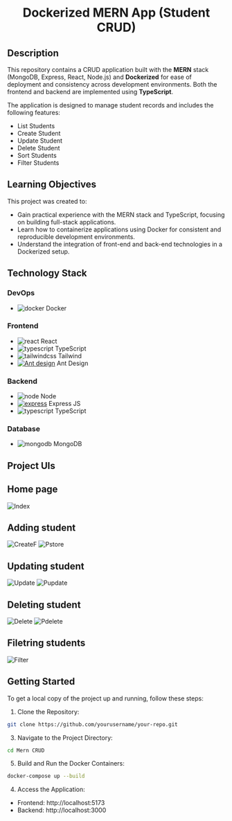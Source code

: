 <h1 align="center">Dockerized MERN App (Student CRUD)</h1>

## Description
This repository contains a CRUD application built with the **MERN** stack (MongoDB, Express, React, Node.js) and **Dockerized** for ease of deployment and consistency across development environments. Both the frontend and backend are implemented using **TypeScript**.

The application is designed to manage student records and includes the following features:
+ List Students
+ Create Student
+ Update Student
+ Delete Student
+ Sort Students
+ Filter Students

## Learning Objectives

This project was created to:
+ Gain practical experience with the MERN stack and TypeScript, focusing on building full-stack applications.
+ Learn how to containerize applications using Docker for consistent and reproducible development environments.
+ Understand the integration of front-end and back-end technologies in a Dockerized setup.

## Technology Stack
### DevOps
+ ![docker](https://github.com/user-attachments/assets/53122f8d-4b9b-4011-a73f-5698b2f28667) Docker

### Frontend
+ ![react](https://github.com/user-attachments/assets/fd6f75c7-a8fc-43c2-a7a0-7455222cd702) React
+ ![typescript](https://github.com/user-attachments/assets/2ecec866-e7fd-46db-9f74-5b043120d6d7) TypeScript
+ ![tailwindcss](https://github.com/user-attachments/assets/e70dc9bf-6882-46dd-95b3-37a45b67862f) Tailwind
+ <a href='https://github.com/shivamkapasia0' target="_blank"><img alt='Ant design' src='https://img.shields.io/badge/Ant_Design-100000?style=plastic&logo=Ant design&logoColor=1796ff&labelColor=e0e0e0&color=f63c4d'/></a> Ant Design

### Backend
+ ![node](https://github.com/user-attachments/assets/76f1b93d-197f-40e0-9f45-ab2ccde634c7) Node
+ <a href='https://github.com/shivamkapasia0' target="_blank"><img alt='express' src='https://img.shields.io/badge/Express_js-100000?style=plastic&logo=express&logoColor=050505&labelColor=FFFFFF&color=E4A81D'/></a> Express JS
+ ![typescript](https://github.com/user-attachments/assets/2ecec866-e7fd-46db-9f74-5b043120d6d7) TypeScript
  
### Database
+ ![mongodb](https://github.com/user-attachments/assets/53772ea0-eb06-4129-8b67-8291760c4ad6) MongoDB
## Project UIs
## Home page

![Index](https://github.com/user-attachments/assets/a226c7d5-86af-4772-b569-4ff86926a3b5)

## Adding student

![CreateF](https://github.com/user-attachments/assets/54fcab54-e0fa-476c-8219-724a7f40e81e)
![Pstore](https://github.com/user-attachments/assets/fb3fc885-7188-4abf-ab62-e53b2237eebe)

## Updating student

![Update](https://github.com/user-attachments/assets/522ae6bb-169f-4bd7-bee9-543c2afed37d)
![Pupdate](https://github.com/user-attachments/assets/9c04d370-8c07-4dc1-bdd9-46087e2f0de3)

## Deleting student

![Delete](https://github.com/user-attachments/assets/8675c139-dfd8-4039-93a6-07a159a466e3)
![Pdelete](https://github.com/user-attachments/assets/8f5f64eb-e677-4fec-889b-cb10df60b637)

## Filetring students

![Filter](https://github.com/user-attachments/assets/3cccdab0-05a1-4600-939a-011cfdd1a822)

## Getting Started
To get a local copy of the project up and running, follow these steps:

1. Clone the Repository:
```bash
git clone https://github.com/yourusername/your-repo.git
```

3. Navigate to the Project Directory:
```bash
cd Mern CRUD
```

5. Build and Run the Docker Containers:

```bash
docker-compose up --build
```
4. Access the Application:

+ Frontend: http://localhost:5173
+ Backend: http://localhost:3000













